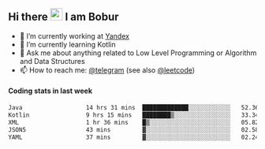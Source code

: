 ## Hi there <img src="https://media.giphy.com/media/hvRJCLFzcasrR4ia7z/giphy.gif" width="25px" height="25px"> I am Bobur

- 💼 I’m currently working at [Yandex](https://yandex.ru/)
- 🌱 I’m currently learning Kotlin
- 💬 Ask me about anything related to Low Level Programming or Algorithm and Data Structures
- 📫 How to reach me: [@telegram](https://t.me/octoant) (see also [@leetcode](https://leetcode.com/octoant/))    

#### Coding stats in last week

<!--START_SECTION:waka-->

```txt
Java                  14 hrs 31 mins  █████████████░░░░░░░░░░░░   52.36 %
Kotlin                9 hrs 15 mins   ████████▒░░░░░░░░░░░░░░░░   33.34 %
XML                   1 hr 36 mins    █▒░░░░░░░░░░░░░░░░░░░░░░░   05.82 %
JSON5                 43 mins         ▓░░░░░░░░░░░░░░░░░░░░░░░░   02.58 %
YAML                  37 mins         ▓░░░░░░░░░░░░░░░░░░░░░░░░   02.24 %
```

<!--END_SECTION:waka-->
